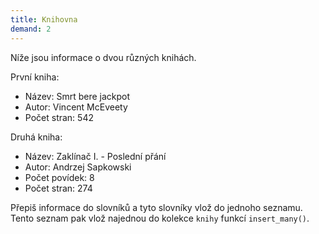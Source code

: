 ```yaml
---
title: Knihovna
demand: 2
---
```


Níže jsou informace o dvou různých knihách.

První kniha:

- Název: Smrt bere jackpot
- Autor: Vincent McEveety
- Počet stran: 542

Druhá kniha:

- Název: Zaklínač I. - Poslední přání
- Autor: Andrzej Sapkowski
- Počet povídek: 8
- Počet stran: 274

Přepiš informace do slovníků a tyto slovníky vlož do jednoho seznamu. Tento seznam pak vlož najednou do kolekce `knihy` funkcí `insert_many()`.

